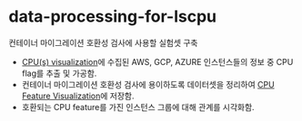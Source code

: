 # data-processing-for-lscpu

컨테이너 마이그레이션 호환성 검사에 사용할 실험셋 구축

* [CPU(s) visualization](https://docs.google.com/spreadsheets/d/1Oh7u1Jnzy92EFUWS4RF-N1r203nCgjtSy-ZV_lfBO3E/edit#gid=1201293316)에 수집된 AWS, GCP, AZURE 인스턴스들의 정보 중 CPU flag를 추출 및 가공함.  
* 컨테이너 마이그레이션 호환성 검사에 용이하도록 데이터셋을 정리하여 [CPU Feature Visualization](https://docs.google.com/spreadsheets/d/17V0eoAl-4STj_KoQ5SOf2wRohbt6LxovyQ2HDvIxt-c/edit#gid=0)에 저장함.
* 호환되는 CPU feature를 가진 인스턴스 그룹에 대해 관계를 시각화함.